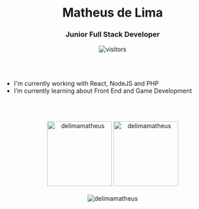 <div align="center">
   <h1> Matheus de Lima </h1>
   <h3> Junior Full Stack Developer </h3>
   <img src="https://visitor-badge.glitch.me/badge?page_id=delimamatheus.delimamatheus" alt="visitors" />
</div>

<br> <br>

<div align="left">
   
   <ul>
      <li>I'm currently working with React, NodeJS and PHP</li>
      <li>I’m currently learning about Front End and Game Development</li>
   </ul>
   
</div>

<br> <br>

<div align="center">
   
   <img  height="150em" src="http://github-readme-streak-stats.herokuapp.com?user=delimamatheus&theme=darcula" alt="delimamatheus" />
   <img height="150em" src="https://github-readme-stats-git-masterrstaa-rickstaa.vercel.app/api?username=delimamatheus&show_icons=true&theme=darcula&locale=en" alt="delimamatheus" />
   <br> <br>
   <img src="https://github-profile-trophy.vercel.app/?username=delimamatheus&no-frame=true&margin-w=5&margin-h=5&column=7&theme=algolia&no-bg=true" alt="delimamatheus"/>
   
</div>


<!--
**delimamatheus/delimamatheus** is a ✨ _special_ ✨ repository because its `README.md` (this file) appears on your GitHub profile.

Here are some ideas to get you started:

- 🔭 I’m currently working on ...
- 🌱 I’m currently learning ...
- 👯 I’m looking to collaborate on ...
- 🤔 I’m looking for help with ...
- 💬 Ask me about ...
- 📫 How to reach me: ...
- 😄 Pronouns: ...
- ⚡ Fun fact: ...
-->

